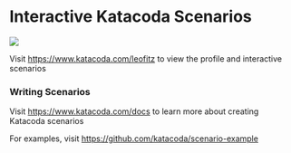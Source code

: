 # Interactive Katacoda Scenarios

[![](http://shields.katacoda.com/katacoda/leofitz/count.svg)](https://www.katacoda.com/leofitz "Get your profile on Katacoda.com")

Visit https://www.katacoda.com/leofitz to view the profile and interactive scenarios

### Writing Scenarios
Visit https://www.katacoda.com/docs to learn more about creating Katacoda scenarios

For examples, visit https://github.com/katacoda/scenario-example
